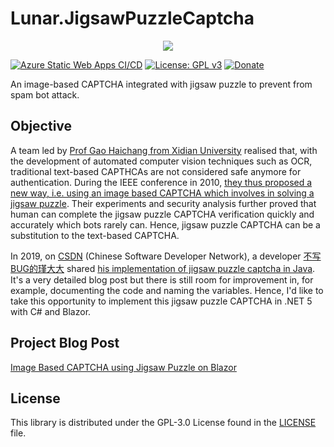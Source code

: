 ﻿# Lunar.JigsawPuzzleCaptcha

<div align="center">
    <img src="https://gclstorage.blob.core.windows.net/images/Lunar.JigsawPuzzleCaptcha-banner.png" />
</div>

[![Azure Static Web Apps CI/CD](https://github.com/goh-chunlin/Lunar.JigsawPuzzleCaptcha/actions/workflows/azure-static-web-apps-witty-bush-03a90ff00.yml/badge.svg)](https://github.com/goh-chunlin/Lunar.JigsawPuzzleCaptcha/actions/workflows/azure-static-web-apps-witty-bush-03a90ff00.yml)
[![License: GPL v3](https://img.shields.io/badge/License-GPLv3-blue.svg)](https://www.gnu.org/licenses/gpl-3.0)
[![Donate](https://img.shields.io/badge/$-donate-ff69b4.svg)](https://www.buymeacoffee.com/chunlin)

An image-based CAPTCHA integrated with jigsaw puzzle to prevent from spam bot attack.

## Objective
A team led by [Prof Gao Haichang from Xidian University](https://ieeexplore.ieee.org/author/37403290600) realised that, with the development of 
automated computer vision techniques such as OCR, traditional text-based CAPTHCAs are not considered safe anymore for authentication. 
During the IEEE conference in 2010, [they thus proposed a new way, i.e. using an image based CAPTCHA which involves in solving a jigsaw puzzle](https://ieeexplore.ieee.org/abstract/document/5692499/). 
Their experiments and security analysis further proved that human can complete the jigsaw puzzle CAPTCHA verification quickly and accurately 
which bots rarely can. Hence, jigsaw puzzle CAPTCHA can be a substitution to the text-based CAPTCHA.

In 2019, on [CSDN](https://www.csdn.net/) (Chinese Software Developer Network), a developer [不写BUG的瑾大大](https://blog.csdn.net/a183400826) shared 
[his implementation of jigsaw puzzle captcha in Java](https://blog.csdn.net/a183400826/article/details/90752724). It's a very detailed blog post but 
there is still room for improvement in, for example, documenting the code and naming the variables. Hence, I'd like to take this opportunity to implement 
this jigsaw puzzle CAPTCHA in .NET 5 with C# and Blazor.

## Project Blog Post

[Image Based CAPTCHA using Jigsaw Puzzle on Blazor](https://cuteprogramming.wordpress.com/2021/05/30/image-based-captcha-using-jigsaw-puzzle-on-blazor/)


## License ##

This library is distributed under the GPL-3.0 License found in the [LICENSE](./LICENSE) file.